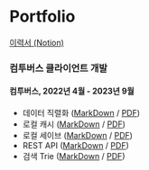 # Portfolio
[이력서 (Notion)](https://www.notion.so/389e72467b7041cf9a29a2f51f7ec245?showMoveTo=true&saveParent=true)

### 컴투버스 클라이언트 개발
#### 컴투버스, 2022년 4월 - 2023년 9월
- 데이터 직렬화 ([MarkDown](./Documents/DataSerializer.md) / [PDF](./Documents/DataSerializer.pdf))
- 로컬 캐시 ([MarkDown](./Documents/LocalCache.md) / [PDF](./Documents/LocalCache.pdf))
- 로컬 세이브 ([MarkDown](./Documents/LocalSave.md) / [PDF](./Documents/LocalSave.pdf))
- REST API ([MarkDown](./Documents/RestAPI.md) / [PDF](./Documents/RestAPI.pdf))
- 검색 Trie ([MarkDown](./Documents/Trie.md) / [PDF](./Documents/Trie.pdf))